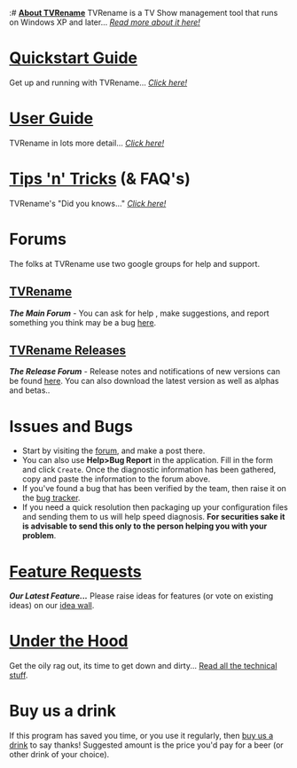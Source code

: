 :# [**About TVRename**](about "Read more about TVRename") 
TVRename is a TV Show management tool that runs on Windows XP and later... *[Read more about it here!](about "Read more about TVRename")*

# [**Quickstart Guide**](quickstart "Read The Quickstart Guide")
Get up and running with TVRename... *[Click here!](quickstart "Read The Quickstart Guide")*

# [**User Guide**](userguide "Read The User Guide")
TVRename in lots more detail... *[Click here!](userguide "Read The User Guide")*

# [**Tips 'n' Tricks**](tips-tricks "Read Tips 'n' Tricks") (& FAQ's)
TVRename's "Did you knows..." *[Click here!](tips-tricks "Read Tips 'n' Tricks")*

# Forums
The folks at TVRename use two google groups for help and support.
## [**TVRename**](https://groups.google.com/forum/#!forum/tvrename "Visit the TVRename Forum")
***The Main Forum*** - You can ask for help , make suggestions, and report something you think may be a bug [here](https://groups.google.com/forum/#!forum/tvrename "Visit the TVRename
 Forum"). 
## [**TVRename Releases**](https://groups.google.com/forum/#!forum/tvrename-releases "Visit the TVRename Releases Forum")
***The Release Forum*** - Release notes and notifications of new versions can be found [here](https://groups.google.com/forum/#!forum/tvrename-releases "Visit the TVRename Releases Forum"). You can also download the latest version as well as alphas and betas.. 

# Issues and Bugs
* Start by visiting the [forum](https://groups.google.com/forum/#!forum/tvrename "Visit the TVRename Forum"), and make a post there. 
* You can also use **Help>Bug Report** in the application. Fill in the form and click ```Create```. Once the diagnostic information has been gathered, copy and paste the information to the forum above.
* If you've found a bug that has been verified by the team, then raise it on the [bug tracker](https://github.com/TV-Rename/tvrename/issues).
* If you need a quick resolution then packaging up your configuration files and sending them to us will help speed diagnosis. **For securities sake it is advisable to send this only to the person helping you with your problem**.

# [**Feature Requests**](http://ideas.theideawall.com/TVRename/Forum/Details/8dea3275-4010-4bab-9763-a8bb613517e0 "Visit TVRenames Idea Wall")
***Our Latest Feature...*** Please raise  ideas for features (or vote on existing ideas) on our [idea wall](http://ideas.theideawall.com/TVRename/Forum/Details/8dea3275-4010-4bab-9763-a8bb613517e0 "Visit TVRenames Idea Wall").

# [**Under the Hood**](technical "read the Technical Guide")
Get the oily rag out, its time to get down and dirty... [Read all the technical stuff](technical "Read the Technical Guide").

# Buy us a drink
If this program has saved you time, or you use it regularly, then [buy us a drink](https://www.paypal.com/cgi-bin/webscr?cmd=_xclick&business=paypal%40tvrename%2ecom&item_name=TVRename%20thank-you%20drink&no_shipping=0&no_note=1&tax=0&currency_code=USD&lc=AU&bn=PP%2dDonationsBF&charset=UTF%2d8) to say thanks! Suggested amount is the price you'd pay for a beer (or other drink of your choice).
